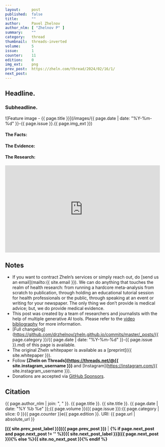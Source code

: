 ```yaml
---
layout:     post
published:  false
title:      ""
author:     Pavel Zhelnov
author_nlm: [ "Zhelnov P" ]
summary:    ""
category:   thread
thumbnail:  threads-inverted
volume:     5
issue:      1
counter:    11
edition:    0
img_ext:    png
prev_post:  https://zheln.com/thread/2024/02/16/1/
next_post:  
---
```


## Headline.

### Subheadline.

![Feature image - {{ page.title }}](/images/{{ page.date | date: "%Y-%m-%d" }}-{{ page.issue }}.{{ page.img_ext }})

#### The Facts:



#### The Evidence:



#### The Research:

<div style='position: relative; padding-bottom: 56.25%; width: 100%; display: flex; flex-direction: row; justify-content: center; align-items: center;'><iframe style='top: 0; width: 100%; height: 100% !important; position: absolute' allowtransparency='true' sandbox='allow-same-origin allow-popups allow-top-navigation allow-orientation-lock allow-scripts allow-forms' src='https://www.writeinstone.com/widget/published-83405b15-6dec-4e23-8a12-0f00acd3082c?lightmode=false?primary=000000?secondary=5a4e70' frameborder='0' scrolling='no' allow='accelerometer; autoplay; encrypted-media; gyroscope; picture-in-picture' allowfullscreen></iframe></div>

## Notes

- If you want to contract Zheln’s services or simply reach out, do [send us an email](mailto:{{ site.email }}). We can do anything that touches the realm of health research: from running a hardcore meta-analysis from scratch to publication, through holding an educational tutorial session for health professionals or the public, through speaking at an event or writing for your newspaper. The only thing we don’t provide is medical advice; but, we do provide medical evidence.
- This post was created by a team of researchers and journalists with the help of multiple generative AI tools. Please refer to the [video bibliography](#the-research) for more information.
- [Full changelog](https://github.com/drzhelnov/zheln.github.io/commits/master/_posts/{{ page.category }}/{{ page.date | date: "%Y-%m-%d" }}-{{ page.issue }}.md) of this page is available.
- The original Zheln whitepaper is available as a [preprint]({{ site.whitepaper }}).
- Follow **[Zheln on Threads](https://threads.net/@{{ site.instagram_username }})** and [Instagram](https://instagram.com/{{ site.instagram_username }}).
- Donations are accepted via [GitHub Sponsors](https://github.com/sponsors/drzhelnov).

## Citation

{{ page.author_nlm | join: ", " }}. {{ page.title }}. {{ site.title }}. {{ page.date | date: "%Y %b %e" }};{{ page.volume }}({{ page.issue }}):{{ page.category | slice: 0 }}{{ page.counter }}e{{ page.edition }}. URI: {{ page.url | absolute_url }}

**[{{ site.prev_post_label }}]({{ page.prev_post }})** | **{% if page.next_post and page.next_post != '' %}[{{ site.next_post_label }}]({{ page.next_post }}){% else %}{{ site.no_next_post }}{% endif %}**


